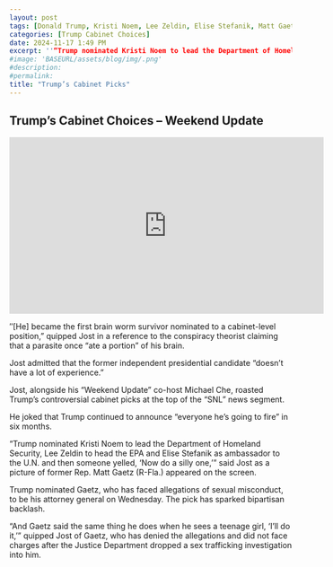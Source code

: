 ```yaml
---
layout: post
tags: [Donald Trump, Kristi Noem, Lee Zeldin, Elise Stefanik, Matt Gaetz,  Colin Jost, Michael Che, Weekend Update, Saturday Night Live, politics, video]
categories: [Trump Cabinet Choices]
date: 2024-11-17 1:49 PM
excerpt: ''“Trump nominated Kristi Noem to lead the Department of Homeland Security, Lee Zeldin to head the EPA and Elise Stefanik as ambassador to the U.N. and then someone yelled, ‘Now do a silly one. And Gaetz said the same thing he does when he sees a teenage girl, ‘I’ll do it,’”"
#image: 'BASEURL/assets/blog/img/.png'
#description:
#permalink:
title: "Trump’s Cabinet Picks"
---
```




## Trump’s Cabinet Choices – Weekend Update

<iframe width="560" height="315" src="https://www.youtube.com/embed/V2Oe1j1DPiI?si=TI80Y5qbTq-HEJSI" title="YouTube video player" frameborder="0" allow="accelerometer; autoplay; clipboard-write; encrypted-media; gyroscope; picture-in-picture; web-share" referrerpolicy="strict-origin-when-cross-origin" allowfullscreen></iframe>

″[He] became the first brain worm survivor nominated to a cabinet-level position,” quipped Jost in a reference to the conspiracy theorist claiming that a parasite once “ate a portion” of his brain.

Jost admitted that the former independent presidential candidate “doesn’t have a lot of experience.”

Jost, alongside his “Weekend Update” co-host Michael Che, roasted Trump’s controversial cabinet picks at the top of the “SNL” news segment.

He joked that Trump continued to announce “everyone he’s going to fire” in six months.

“Trump nominated Kristi Noem to lead the Department of Homeland Security, Lee Zeldin to head the EPA and Elise Stefanik as ambassador to the U.N. and then someone yelled, ‘Now do a silly one,’” said Jost as a picture of former Rep. Matt Gaetz (R-Fla.) appeared on the screen.

Trump nominated Gaetz, who has faced allegations of sexual misconduct, to be his attorney general on Wednesday. The pick has sparked bipartisan backlash.

“And Gaetz said the same thing he does when he sees a teenage girl, ‘I’ll do it,’” quipped Jost of Gaetz, who has denied the allegations and did not face charges after the Justice Department dropped a sex trafficking investigation into him.

